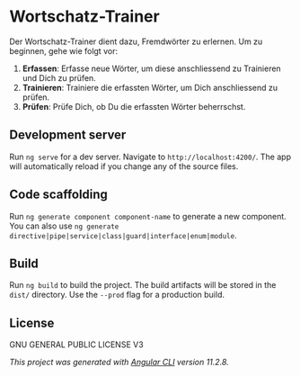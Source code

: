 # Wortschatz-Trainer
Der Wortschatz-Trainer dient dazu, Fremdwörter zu erlernen. Um zu beginnen, gehe wie folgt vor:

1. **Erfassen**: Erfasse neue Wörter, um diese anschliessend zu Trainieren und Dich zu prüfen.
2. **Trainieren**: Trainiere die erfassten Wörter, um Dich anschliessend zu prüfen.
3. **Prüfen**: Prüfe Dich, ob Du die erfassten Wörter beherrschst.


## Development server

Run `ng serve` for a dev server. Navigate to `http://localhost:4200/`. The app will automatically reload if you change any of the source files.

## Code scaffolding

Run `ng generate component component-name` to generate a new component. You can also use `ng generate directive|pipe|service|class|guard|interface|enum|module`.

## Build

Run `ng build` to build the project. The build artifacts will be stored in the `dist/` directory. Use the `--prod` flag for a production build.

## License

GNU GENERAL PUBLIC LICENSE V3

_This project was generated with [Angular CLI](https://github.com/angular/angular-cli) version 11.2.8._